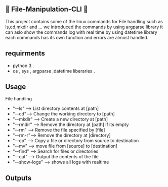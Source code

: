 ## :open_file_folder: File-Manipulation-CLI :open_file_folder:
This project contains some of the linux commands for File handling such as ls,cd,mkdir and ...
we introduced the commands by using argparse library it can aslo show the commands log with real time by using datetime library
each commands has its own function and errors are almost handled.
## requirments 
- python 3 .
- os , sys , argparse ,datetime liberaries .
## Usage
File handling 
- "--ls" --> List directory contents at [path]
- "--cd"--> Change the working directory to [path]
- "--mkdir" --> Create a new directory at [path]
- "--rmdir" --> Remove the directory at [path] if its empty
- "--rm" --> Remove the file specified by [file]
- "--rm-r"--> Remove the directory at [directory]
- "--cp" --> Copy a file or directory from source to destination
- "--mv" --> move file from [source] to [destination]
- "--find" --> Search for files or directories
- "--cat" --> Output the contents of the file
- "--show-logs" --> shows all logs with realtime
## Outputs

